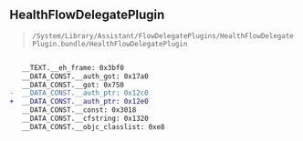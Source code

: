 ## HealthFlowDelegatePlugin

> `/System/Library/Assistant/FlowDelegatePlugins/HealthFlowDelegatePlugin.bundle/HealthFlowDelegatePlugin`

```diff

   __TEXT.__eh_frame: 0x3bf0
   __DATA_CONST.__auth_got: 0x17a0
   __DATA_CONST.__got: 0x750
-  __DATA_CONST.__auth_ptr: 0x12c0
+  __DATA_CONST.__auth_ptr: 0x12e0
   __DATA_CONST.__const: 0x3018
   __DATA_CONST.__cfstring: 0x1320
   __DATA_CONST.__objc_classlist: 0xe8

```
